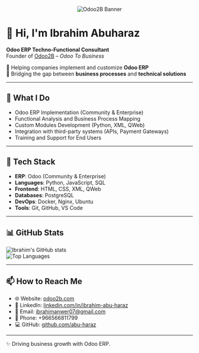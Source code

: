 <p align="center">
  <img src="odoo.png" alt="Odoo2B Banner"/>
</p>

# 👋 Hi, I'm Ibrahim Abuharaz  

**Odoo ERP Techno-Functional Consultant**  
Founder of [Odoo2B](https://odoo2b.com) – *Odoo To Business*  

🔹 Helping companies implement and customize **Odoo ERP**  
🔹 Bridging the gap between **business processes** and **technical solutions**  

---

## 💼 What I Do
- Odoo ERP Implementation (Community & Enterprise)  
- Functional Analysis and Business Process Mapping  
- Custom Modules Development (Python, XML, QWeb)  
- Integration with third-party systems (APIs, Payment Gateways)  
- Training and Support for End Users  

---

## 🚀 Tech Stack
- **ERP**: Odoo (Community & Enterprise)  
- **Languages**: Python, JavaScript, SQL  
- **Frontend**: HTML, CSS, XML, QWeb  
- **Databases**: PostgreSQL  
- **DevOps**: Docker, Nginx, Ubuntu  
- **Tools**: Git, GitHub, VS Code  

---

## 📊 GitHub Stats
![Ibrahim's GitHub stats](https://github-readme-stats.vercel.app/api?username=YOUR-USERNAME&show_icons=true&theme=radical)  
![Top Languages](https://github-readme-stats.vercel.app/api/top-langs/?username=YOUR-USERNAME&layout=compact&theme=radical)  

---

## 📫 How to Reach Me
- 🌐 Website: [odoo2b.com](https://odoo2b.com)  
- 💼 LinkedIn: [linkedin.com/in/ibrahim-abu-haraz](https://www.linkedin.com/in/ibrahim-abu-haraz)  
- 📧 Email: ibrahimanwer07@gmail.com  
- 📱 Phone: +966566811799  
- 💻 GitHub: [github.com/abu-haraz
](https://github.com/abu-haraz
)  

---
✨ Driving business growth with Odoo ERP.
